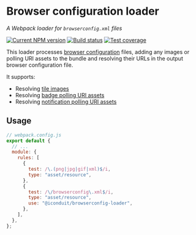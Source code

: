 # Browser configuration loader

_A Webpack loader for `browserconfig.xml` files_

[![Current NPM version][badge-npm-version-image]][badge-npm-version-link]
[![Build status][badge-build-image]][badge-build-link]
[![Test coverage][badge-coverage-image]][badge-coverage-link]

[badge-build-image]:
  https://img.shields.io/github/actions/workflow/status/iconduit/browserconfig-loader/ci-library.yml?branch=main&style=for-the-badge
[badge-build-link]:
  https://github.com/iconduit/browserconfig-loader/actions/workflows/ci-library.yml
[badge-coverage-image]:
  https://img.shields.io/codecov/c/gh/iconduit/browserconfig-loader?style=for-the-badge
[badge-coverage-link]: https://codecov.io/gh/iconduit/browserconfig-loader
[badge-npm-version-image]:
  https://img.shields.io/npm/v/%40iconduit%2Fbrowserconfig-loader?label=%40iconduit%2Fbrowserconfig-loader&logo=npm&style=for-the-badge
[badge-npm-version-link]:
  https://npmjs.com/package/@iconduit/browserconfig-loader

This loader processes [browser configuration] files, adding any images or
polling URI assets to the bundle and resolving their URLs in the output browser
configuration file.

[browser configuration]: https://msdn.microsoft.com/library/dn320426(v%3Dvs.85)

It supports:

- Resolving [tile images]
- Resolving [badge polling URI assets]
- Resolving [notification polling URI assets]

[tile images]:
  https://msdn.microsoft.com/library/dn320426(v%3Dvs.85)#specifying-tile-images-and-assets
[badge polling uri assets]:
  https://msdn.microsoft.com/library/dn320426(v%3Dvs.85)#defining-badge-polling
[notification polling uri assets]:
  https://msdn.microsoft.com/library/dn320426(v%3Dvs.85)#defining-notification-polling

## Usage

```js
// webpack.config.js
export default {
  // ...
  module: {
    rules: [
      {
        test: /\.(png|jpg|gif|xml)$/i,
        type: "asset/resource",
      },
      {
        test: /\/browserconfig\.xml$/i,
        type: "asset/resource",
        use: "@iconduit/browserconfig-loader",
      },
    ],
  },
};
```
